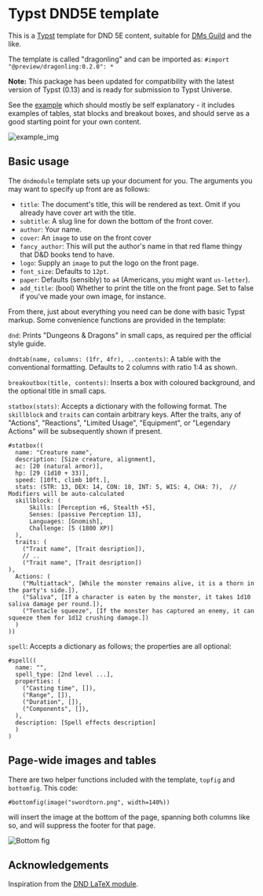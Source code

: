 # Typst DND5E template

This is a [Typst](https://typst.app) template for DND 5E content, suitable for [DMs Guild](https://www.dmsguild.com) and the like.

The template is called "dragonling" and can be imported as: `#import "@preview/dragonling:0.2.0": *`

**Note:** This package has been updated for compatibility with the latest version of Typst (0.13) and is ready for submission to Typst Universe.

See the [example](https://github.com/coljac/typst-dnd5e) which should mostly be self explanatory - it includes examples of tables, stat blocks and breakout boxes, and should serve as a good starting point for your own content.

![example_img](https://github.com/coljac/typst-dnd5e/assets/191407/76bbb6fc-70fb-4766-b40c-37b1a090422b)

## Basic usage

The `dndmodule` template sets up your document for you. The arguments you may want to specify up front are as follows:

- `title`: The document's title, this will be rendered as text. Omit if you already have cover art with the title.
- `subtitle`: A slug line for down the bottom of the front cover.
- `author`: Your name.
- `cover`: An `image` to use on the front cover
- `fancy_author`: This will put the author's name in that red flame thingy that D&D books tend to have.
- `logo`: Supply an `image` to put the logo on the front page.
- `font_size`: Defaults to `12pt`.
- `paper`: Defaults (sensibly) to `a4` (Americans, you might want `us-letter`).
- `add_title`: (bool) Whether to print the title on the front page. Set to false if you've made your own image, for instance. 

From there, just about everything you need can be done with basic Typst markup. Some convenience functions are provided in the template:

`dnd`: Prints "Dungeons & Dragons" in small caps, as required per the official style guide.

`dndtab(name, columns: (1fr, 4fr), ..contents)`: A table with the conventional formatting. Defaults to 2 columns with ratio 1:4 as shown.

`breakoutbox(title, contents)`: Inserts a box with coloured background, and the optional title in small caps.

`statbox(stats)`: Accepts a dictionary with the following format. The `skillblock` and `traits` can contain arbitrary keys. After the traits, any of "Actions", "Reactions", "Limited Usage", "Equipment", or "Legendary Actions" will be subsequently shown if present.

```
#statbox((
  name: "Creature name",
  description: [Size creature, alignment],
  ac: [20 (natural armor)],
  hp: [29 (1d10 + 33)],
  speed: [10ft, climb 10ft.],
  stats: (STR: 13, DEX: 14, CON: 18, INT: 5, WIS: 4, CHA: 7),  // Modifiers will be auto-calculated
  skillblock: (
      Skills: [Perception +6, Stealth +5],
      Senses: [passive Perception 13],
      Languages: [Gnomish],
      Challenge: [5 (1800 XP)]
  ),
  traits: (
    ("Trait name", [Trait desription]),
    // ..
    ("Trait name", [Trait desription])
),
  Actions: (
    ("Multiattack", [While the monster remains alive, it is a thorn in the party's side.]),
    ("Saliva", [If a character is eaten by the monster, it takes 1d10 saliva damage per round.]),
    ("Tentacle squeeze", [If the monster has captured an enemy, it can squeeze them for 1d12 crushing damage.])
  )
))
```

`spell`: Accepts a dictionary as follows; the properties are all optional:

```
#spell((
  name: "",
  spell_type: [2nd level ...],
  properties: (
    ("Casting time", []),
    ("Range", []),
    ("Duration", []),
    ("Components", []),
  ),
  description: [Spell effects description]
  )
)
```

## Page-wide images and tables

There are two helper functions included with the template, `topfig` and `bottomfig`. This code:

```typst
#bottomfig(image("swordtorn.png", width=140%))
```

will insert the image at the bottom of the page, spanning both columns like so, and will suppress the footer for that page.

![Bottom fig](https://github.com/user-attachments/assets/8ed0d215-245c-49d9-987a-4c8faf3392c7)

## Acknowledgements

Inspiration from the [DND LaTeX module](https://github.com/rpgtex/DND-5e-LaTeX-Template).
